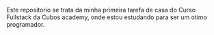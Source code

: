 Este repositorio se trata da minha primeira tarefa de casa do Curso Fullstack da Cubos academy, onde estou estudando para ser um otimo programador.
